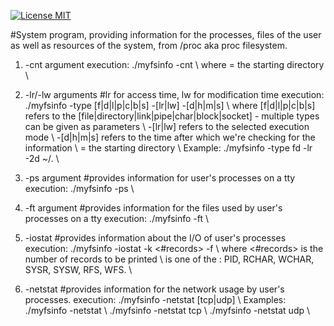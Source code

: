 [![License MIT][badge-license]](LICENSE)

#System program, providing information for the processes, files of the user as well as resources of the system, from /proc aka proc filesystem.

1. -cnt argument
execution: ./myfsinfo -cnt <directory> \\
where <directory> = the starting directory \\

2. -lr/-lw arguments
#lr for access time, lw for modification time
execution: ./myfsinfo -type [f|d|l|p|c|b|s] -[lr|lw] -<time>[d|h|m|s] <directory> \\
where [f|d|l|p|c|b|s] refers to the [file|directory|link|pipe|char|block|socket] - multiple types can be given as parameters \\
	-[lr|lw] refers to the selected execution mode \\
	-<time>[d|h|m|s] refers to the time after which we're checking for the information \\
	<directory> = the starting directory \\
Example: ./myfsinfo -type fd -lr -2d ~/. \\

3. -ps argument
#provides information for user's processes on a tty
execution: ./myfsinfo -ps \\

4. -ft argument
#provides information for the files used by user's processes on a tty
execution: ./myfsinfo -ft \\

5. -iostat
#provides information about the I/O of user's processes
execution: ./myfsinfo -iostat -k <#records> -f <fieldname> \\
where <#records> is the number of records to be printed \\
	<fieldname> is one of the : PID, RCHAR, WCHAR, SYSR, SYSW, RFS, WFS. \\

6. -netstat
#provides information for the network usage by user's processes.
execution: ./myfsinfo -netstat [tcp|udp] \\
Examples: ./myfsinfo -netstat \\
		  ./myfsinfo -netstat tcp \\
		  ./myfsinfo -netstat udp \\

[badge-license]: https://img.shields.io/badge/license-MIT-green.svg